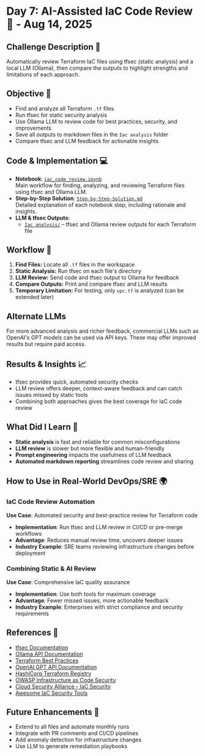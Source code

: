 # Day 7: AI-Assisted IaC Code Review 🤖 - Aug 14, 2025

## Challenge Description 🎯
Automatically review Terraform IaC files using tfsec (static analysis) and a local LLM (Ollama), then compare the outputs to highlight strengths and limitations of each approach.

## Objective 🚀
- Find and analyze all Terraform `.tf` files
- Run tfsec for static security analysis
- Use Ollama LLM to review code for best practices, security, and improvements
- Save all outputs to markdown files in the `Iac analysis` folder
- Compare tfsec and LLM feedback for actionable insights

## Code & Implementation 💻
- **Notebook**: [`iac_code_review.ipynb`](./iac_code_review.ipynb)  
  Main workflow for finding, analyzing, and reviewing Terraform files using tfsec and Ollama LLM.
- **Step-by-Step Solution**: [`Step-by-Step-Solution.md`](./Step-by-Step-Solution.md)  
  Detailed explanation of each notebook step, including rationale and insights.
- **LLM & tfsec Outputs**:  
  - [`Iac analysis/`](./Iac%20analysis/) – tfsec and Ollama review outputs for each Terraform file

## Workflow 🔄
1. **Find Files:** Locate all `.tf` files in the workspace
2. **Static Analysis:** Run tfsec on each file's directory
3. **LLM Review:** Send code and tfsec output to Ollama for feedback
4. **Compare Outputs:** Print and compare tfsec and LLM results
5. **Temporary Limitation:** For testing, only `vpc.tf` is analyzed (can be extended later)
## Alternate LLMs
For more advanced analysis and richer feedback, commercial LLMs such as OpenAI's GPT models can be used via API keys. These may offer improved results but require paid access.
## Results & Insights 📈
- tfsec provides quick, automated security checks
- LLM review offers deeper, context-aware feedback and can catch issues missed by static tools
- Combining both approaches gives the best coverage for IaC code review

## What Did I Learn 🧠
- **Static analysis** is fast and reliable for common misconfigurations
- **LLM review** is slower but more flexible and human-friendly
- **Prompt engineering** impacts the usefulness of LLM feedback
- **Automated markdown reporting** streamlines code review and sharing

## How to Use in Real-World DevOps/SRE 🌍
### IaC Code Review Automation
**Use Case**: Automated security and best-practice review for Terraform code
- **Implementation**: Run tfsec and LLM review in CI/CD or pre-merge workflows
- **Advantage**: Reduces manual review time, uncovers deeper issues
- **Industry Example**: SRE teams reviewing infrastructure changes before deployment

### Combining Static & AI Review
**Use Case**: Comprehensive IaC quality assurance
- **Implementation**: Use both tools for maximum coverage
- **Advantage**: Fewer missed issues, more actionable feedback
- **Industry Example**: Enterprises with strict compliance and security requirements

## References 📖
- [tfsec Documentation](https://tfsec.dev/)
- [Ollama API Documentation](https://github.com/ollama/ollama/blob/main/docs/api.md)
- [Terraform Best Practices](https://www.terraform.io/docs)
- [OpenAI GPT API Documentation](https://platform.openai.com/docs/api-reference)
- [HashiCorp Terraform Registry](https://registry.terraform.io/)
- [OWASP Infrastructure as Code Security](https://owasp.org/www-project-infrastructure-as-code-security/)
- [Cloud Security Alliance - IaC Security](https://cloudsecurityalliance.org/artifacts/infrastructure-as-code-security/)
- [Awesome IaC Security Tools](https://github.com/denis256/awesome-iac-security)

## Future Enhancements 🚀
- Extend to all files and automate monthly runs
- Integrate with PR comments and CI/CD pipelines
- Add anomaly detection for infrastructure changes
- Use LLM to generate remediation playbooks
